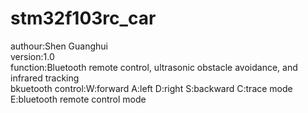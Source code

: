 # stm32f103rc_car
authour:Shen Guanghui  
version:1.0  
function:Bluetooth remote control, ultrasonic obstacle avoidance, and infrared tracking  
bkuetooth control:W:forward A:left D:right S:backward C:trace mode E:bluetooth remote control mode
